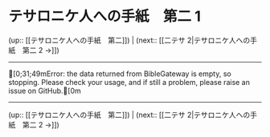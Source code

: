 # テサロニケ人への手紙　第二 1

(up:: [[テサロニケ人への手紙　第二]]) | (next:: [[二テサ 2|テサロニケ人への手紙　第二 2 →]])

***
[0;31;49mError: the data returned from BibleGateway is empty, so stopping. Please check your usage, and if still a problem, please raise an issue on GitHub.[0m

***

(up:: [[テサロニケ人への手紙　第二]]) | (next:: [[二テサ 2|テサロニケ人への手紙　第二 2 →]])
